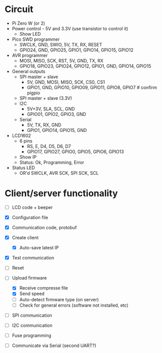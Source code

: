 # Circuit

- Pi Zero W (or 2)
- Power control - 5V and 3.3V (use transistor to control it)
  - Show LED
- Pico SWD programmer
  - SWCLK,  GND, SWIO,   5V,    TX,     RX,     RESET
  - GPIO24, GND, GPIO25, GPIO1, GPIO14, GPIO15, GPIO12
- AVR programmer
  - MOSI,   MISO,   SCK,    RST,    5V,    GND, TX,     RX
  - GPIO18, GPIO23, GPIO24, GPIO12, GPIO1, GND, GPIO14, GPIO15
- General outputs
  - SPI master + slave
    - 5V,    GND, MOSI,   MISO,   SCK,    CS0,   CS1
    - GPIO1, GND, GPIO10, GPIO09, GPIO11, GPIO8, GPIO7    # confirm pigpio
  - SPI master + slave (3.3V)
  - I2C
    - 5V+3V,  SLA,   SCL,   GND
    - GPIO01, GPIO2, GPIO3, GND
  - Serial
    - 5V,    TX,     RX,     GND
    - GPIO1, GPIO14, GPIO15, GND
- LCD1602
  - 6 pins
    - RS,     E,      D4,    D5,    D6,    D7
    - GPIO17, GPIO27, GPIO0, GPIO5, GPIO6, GPIO13
  - Show IP
  - Status: Ok, Programming, Error
- Status LED
  - OR'd SWCLK, AVR SCK, SPI SCK, SCL

# Client/server functionality

- [ ] LCD code + beeper
- [x] Configuration file
- [x] Communication code, protobuf
- [x] Create client
  - [x] Auto-save latest IP
- [x] Test communication
- [ ] Reset
- [ ] Upload firmware
  - [x] Receive compresse file
  - [x] Send speed
  - [ ] Auto-detect firmware type (on server)
  - [ ] Check for general errors (software not installed, etc)
- [ ] SPI communication
- [ ] I2C communication
- [ ] Fuse programming
- [ ] Communicate via Serial (second UART?)


























